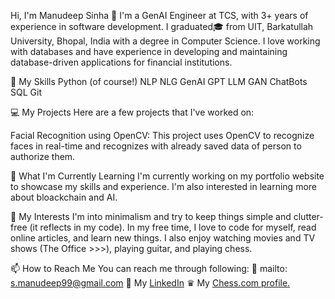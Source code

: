 Hi, I'm Manudeep Sinha 👋
I'm a GenAI Engineer at TCS, with 3+ years of experience in software development. I graduated🎓 from UIT, Barkatullah University, Bhopal, India with a degree in Computer Science. I love working with databases and have experience in developing and maintaining database-driven applications for financial institutions.

🚀 My Skills
Python (of course!)
NLP
NLG
GenAI
GPT
LLM
GAN
ChatBots
SQL
Git

💻 My Projects
Here are a few projects that I've worked on:

Facial Recognition using OpenCV: This project uses OpenCV to recognize faces in real-time and recognizes with already saved data of person to authorize them.

🌱 What I'm Currently Learning
I'm currently working on my portfolio website to showcase my skills and experience. I'm also interested in learning more about bloackchain and AI.

🎨 My Interests
I'm into minimalism and try to keep things simple and clutter-free (it reflects in my code). In my free time, I love to code for myself, read online articles, and learn new things. I also enjoy watching movies and TV shows (The Office >>>), playing guitar, and playing chess.

📫 How to Reach Me
You can reach me through following:
📧 mailto: s.manudeep99@gmail.com
💼 My <a href="https://www.linkedin.com/in/manudeepsinha/" target="_blank">LinkedIn</a>
♛  My <a href="https://www.chess.com/member/msatan" target="_blank">Chess.com profile.</a>
<!--
### 👋 Welcome to my github profile! 👋
I currently work in Tata Consultancy Services (TCS, Gandhinagar) as System Engineer for the past 1 year (joined in April 2021). I have graduated 🎓 from UIT, Barkatullah University, Bhopal, India in Computer Science and Engineering. 💻 It has been a great journey with abrupt ending due to COVID-19. 🦇😷 I love working with Python and databases. I love talking about environmentalism and minimalism, that will surely reflect on my code. Whenever I'm not learning or coding, you'll find me reading online, watching TV/movies or rewatching The Office. <a href="https://www.instagram.com/p/CHhfJA1HVcQ/" target="_blank">*click to play office theme*</a>

- 🔭 I’m also  working on optimizing my college's major project which was facial recognition using OpenCV<!--and my <a href="https://manudeepsinha.ml" target="_blank">portfolio website</a>.
- 🌱 I’m currently learning Advanced Java and deepening my knowledge in DSA in Python.
- 🤔 I’m looking for help with job switch in Python as a software developer.
- 💬 Ask me about Python or MySQL. I also know tons of great resources out there!
- 📫 How to reach me: <a href="https://www.linkedin.com/in/manudeepsinha/" target="_blank">LinkedIn</a>
- 😄 Pronouns: <a href = "https://pronoun.is/he">he/him</a>.
- ⚡ Fun fact: I love playing chess and probably give you a hardtime in the game. My <a href="https://www.chess.com/member/msatan" target="_blank">Chess.com profile.</a>

<!--
**manudeepsinha/manudeepsinha** is a ✨ _special_ ✨ repository because its `README.md` (this file) appears on your GitHub profile.
-->
